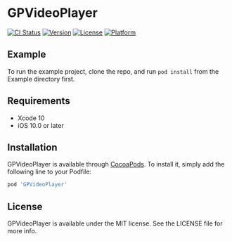 # GPVideoPlayer

[![CI Status](https://img.shields.io/travis/pgpt10/GPVideoPlayer.svg?style=flat)](https://travis-ci.org/pgpt10/GPVideoPlayer)
[![Version](https://img.shields.io/cocoapods/v/GPVideoPlayer.svg?style=flat)](https://cocoapods.org/pods/GPVideoPlayer)
[![License](https://img.shields.io/cocoapods/l/GPVideoPlayer.svg?style=flat)](https://github.com/pgpt10/GPVideoPlayer/blob/master/LICENSE)
[![Platform](https://img.shields.io/cocoapods/p/GPVideoPlayer.svg?style=flat)](https://cocoapods.org/pods/GPVideoPlayer)

## Example

To run the example project, clone the repo, and run `pod install` from the Example directory first.

## Requirements

- Xcode 10
- iOS 10.0 or later

## Installation

GPVideoPlayer is available through [CocoaPods](https://cocoapods.org). To install
it, simply add the following line to your Podfile:

```ruby
pod 'GPVideoPlayer'
```

## License

GPVideoPlayer is available under the MIT license. See the LICENSE file for more info.

